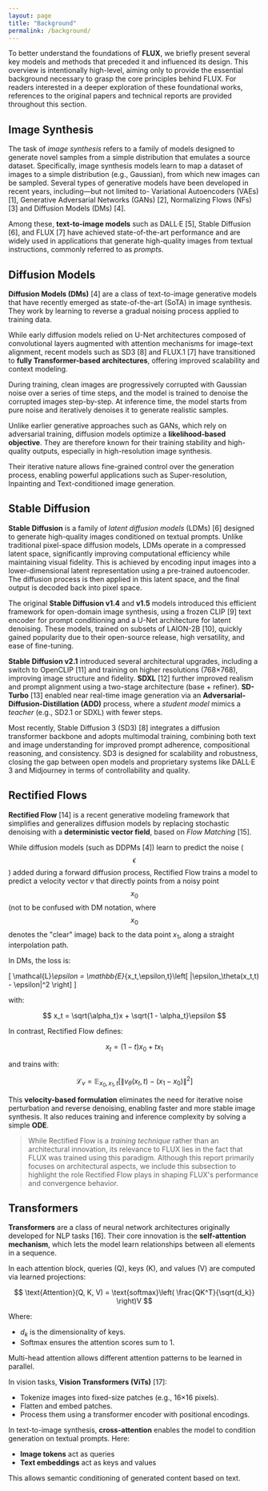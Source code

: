 ```yaml
---
layout: page
title: "Background"
permalink: /background/
---
```


To better understand the foundations of **FLUX**, we briefly present several key models and methods that preceded it and influenced its design. This overview is intentionally high-level, aiming only to provide the essential background necessary to grasp the core principles behind FLUX. For readers interested in a deeper exploration of these foundational works, references to the original papers and technical reports are provided throughout this section.

## Image Synthesis

The task of *image synthesis* refers to a family of models designed to generate novel samples from a simple distribution that emulates a source dataset. Specifically, image synthesis models learn to map a dataset of images to a simple distribution (e.g., Gaussian), from which new images can be sampled. Several types of generative models have been developed in recent years, including—but not limited to- Variational Autoencoders (VAEs) [1], Generative Adversarial Networks (GANs) [2], Normalizing Flows (NFs) [3] and Diffusion Models (DMs) [4].

Among these, **text-to-image models** such as DALL·E [5], Stable Diffusion [6], and FLUX [7] have achieved state-of-the-art performance and are widely used in applications that generate high-quality images from textual instructions, commonly referred to as *prompts*.

## Diffusion Models

**Diffusion Models (DMs)** [4] are a class of text-to-image generative models that have recently emerged as state-of-the-art (SoTA) in image synthesis. They work by learning to reverse a gradual noising process applied to training data.

While early diffusion models relied on U-Net architectures composed of convolutional layers augmented with attention mechanisms for image–text alignment, recent models such as SD3 [8] and FLUX.1 [7] have transitioned to **fully Transformer-based architectures**, offering improved scalability and context modeling.

During training, clean images are progressively corrupted with Gaussian noise over a series of time steps, and the model is trained to denoise the corrupted images step-by-step. At inference time, the model starts from pure noise and iteratively denoises it to generate realistic samples.

Unlike earlier generative approaches such as GANs, which rely on adversarial training, diffusion models optimize a **likelihood-based objective**. They are therefore known for their training stability and high-quality outputs, especially in high-resolution image synthesis.

Their iterative nature allows fine-grained control over the generation process, enabling powerful applications such as Super-resolution, Inpainting and Text-conditioned image generation.

## Stable Diffusion

**Stable Diffusion** is a family of *latent diffusion models* (LDMs) [6] designed to generate high-quality images conditioned on textual prompts. Unlike traditional pixel-space diffusion models, LDMs operate in a compressed latent space, significantly improving computational efficiency while maintaining visual fidelity. This is achieved by encoding input images into a lower-dimensional latent representation using a pre-trained autoencoder. The diffusion process is then applied in this latent space, and the final output is decoded back into pixel space.

The original **Stable Diffusion v1.4** and **v1.5** models introduced this efficient framework for open-domain image synthesis, using a frozen CLIP [9] text encoder for prompt conditioning and a U-Net architecture for latent denoising. These models, trained on subsets of LAION-2B [10], quickly gained popularity due to their open-source release, high versatility, and ease of fine-tuning.

**Stable Diffusion v2.1** introduced several architectural upgrades, including a switch to OpenCLIP [11] and training on higher resolutions (768×768), improving image structure and fidelity. **SDXL** [12] further improved realism and prompt alignment using a two-stage architecture (base + refiner). **SD-Turbo** [13] enabled near real-time image generation via an **Adversarial-Diffusion-Distillation (ADD)** process, where a *student model* mimics a *teacher* (e.g., SD2.1 or SDXL) with fewer steps. 

Most recently, Stable Diffusion 3 (SD3) [8] integrates a diffusion transformer backbone and adopts multimodal training, combining both text and image understanding for improved prompt adherence, compositional reasoning, and consistency. SD3 is designed for scalability and robustness, closing the gap between open models and proprietary systems like DALL·E 3 and Midjourney in terms of controllability and quality.

## Rectified Flows

**Rectified Flow** [14] is a recent generative modeling framework that simplifies and generalizes diffusion models by replacing stochastic denoising with a **deterministic vector field**, based on *Flow Matching* [15].

While diffusion models (such as DDPMs [4]) learn to predict the noise ($$\epsilon$$) added during a forward diffusion process, Rectified Flow trains a model to predict a velocity vector $v$ that directly points from a noisy point $$x_0$$ (not to be confused with DM notation, where $$x_0$$ denotes the "clear" image) back to the data point $x_1$, along a straight interpolation path.

In DMs, the loss is:

\[ 
\mathcal{L}_\epsilon = \mathbb{E}_{x_t,\epsilon,t}\left[  \|\epsilon_\theta(x_t,t) - \epsilon\|^2  \right]
\]

with:

$$
x_t = \sqrt{\alpha_t}x + \sqrt{1 - \alpha_t}\epsilon
$$

In contrast, Rectified Flow defines:

$$
x_t = (1 - t)x_0 + tx_1
$$

and trains with:

$$
\mathcal{L}_v = \mathbb{E}_{x_0,x_1,t}
\left[ \|v_\theta(x_t,t) - (x_1 - x_0)\|^2 \right]
$$

This **velocity-based formulation** eliminates the need for iterative noise perturbation and reverse denoising, enabling faster and more stable image synthesis. It also reduces training and inference complexity by solving a simple **ODE**.

> While Rectified Flow is a *training technique* rather than an architectural innovation, its relevance to FLUX lies in the fact that FLUX was trained using this paradigm. Although this report primarily focuses on architectural aspects, we include this subsection to highlight the role Rectified Flow plays in shaping FLUX's performance and convergence behavior.

## Transformers

**Transformers** are a class of neural network architectures originally developed for NLP tasks [16]. Their core innovation is the **self-attention mechanism**, which lets the model learn relationships between all elements in a sequence.

In each attention block, queries (Q), keys (K), and values (V) are computed via learned projections:

$$
\text{Attention}(Q, K, V) = \text{softmax}\left( \frac{QK^T}{\sqrt{d_k}} \right)V
$$

Where:

- $d_k$ is the dimensionality of keys.
- Softmax ensures the attention scores sum to 1.

Multi-head attention allows different attention patterns to be learned in parallel.

In vision tasks, **Vision Transformers (ViTs)** [17]:

- Tokenize images into fixed-size patches (e.g., 16×16 pixels).
- Flatten and embed patches.
- Process them using a transformer encoder with positional encodings.

In text-to-image synthesis, **cross-attention** enables the model to condition generation on textual prompts. Here:

- **Image tokens** act as queries  
- **Text embeddings** act as keys and values  

This allows semantic conditioning of generated content based on text.
